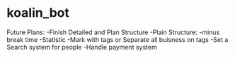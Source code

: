 # koalin_bot

Future Plans:
-Finish Detailed and Plan Structure
-Plain Structure:
-minus break time
-Statistic
-Mark with tags or Separate all buisness on tags
-Set a Search system for people
-Handle payment system

